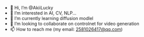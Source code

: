 - 👋 Hi, I’m @AkiiLucky
- 👀 I’m interested in AI, CV, NLP...
- 🌱 I’m currently learning diffusion modlel
- 💞️ I’m looking to collaborate on controlnet for video generation
- 📫 How to reach me (my email: 2581026417@qq.com)

<!---
AkiiLucky/AkiiLucky is a ✨ special ✨ repository because its `README.md` (this file) appears on your GitHub profile.
You can click the Preview link to take a look at your changes.
--->
